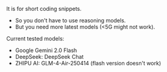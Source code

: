 It is for short coding snippets. 
* So you don't have to use reasoning models.
* But you need more latest models (<5G might not work).

Current tested models:
* Google Gemini 2.0 Flash
* DeepSeek: DeepSeek Chat
* ZHIPU AI: GLM-4-Air-250414 (flash version doesn't work)

